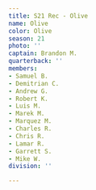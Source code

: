 ```yaml
---
title: S21 Rec - Olive
name: Olive
color: Olive
season: 21
photo: ''
captain: Brandon M.
quarterback: ''
members:
- Samuel B.
- Demitrian C.
- Andrew G.
- Robert K.
- Luis M.
- Marek M.
- Marquez M.
- Charles R.
- Chris R.
- Lamar R.
- Garrett S.
- Mike W.
division: ''

---
```

